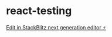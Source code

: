 # react-testing

[Edit in StackBlitz next generation editor ⚡️](https://stackblitz.com/~/github.com/hagopjay/react-testing)